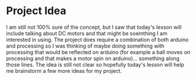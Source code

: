# Project Idea

I am still not 100% sure of the concept, but I saw that today's lesson will include talking about DC motors and that might be soemthing I am interested in using. The project does require a combination of both arduino and processing so I was thinking of maybe doing something with processing that would be reflected on arduino (for example a ball moves on processing and that makes a motor spin on arduino)... something along those lines.  The idea is still not clear so hopefully today's lesson will help me brainstorm a few more ideas for my project. 

